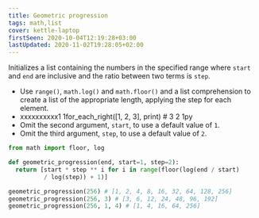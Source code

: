 ```yaml
---
title: Geometric progression
tags: math,list
cover: kettle-laptop
firstSeen: 2020-10-04T12:19:28+03:00
lastUpdated: 2020-11-02T19:28:05+02:00
---
```


Initializes a list containing the numbers in the specified range where `start` and `end` are inclusive and the ratio between two terms is `step`.

- Use `range()`, `math.log()` and `math.floor()` and a list comprehension to create a list of the appropriate length, applying the step for each element.
- xxxxxxxxxx1 1for_each_right([1, 2, 3], print) # 3 2 1py
- Omit the second argument, `start`, to use a default value of `1`.
- Omit the third argument, `step`, to use a default value of `2`.

```py
from math import floor, log

def geometric_progression(end, start=1, step=2):
  return [start * step ** i for i in range(floor(log(end / start)
          / log(step)) + 1)]
```

```py
geometric_progression(256) # [1, 2, 4, 8, 16, 32, 64, 128, 256]
geometric_progression(256, 3) # [3, 6, 12, 24, 48, 96, 192]
geometric_progression(256, 1, 4) # [1, 4, 16, 64, 256]
```
